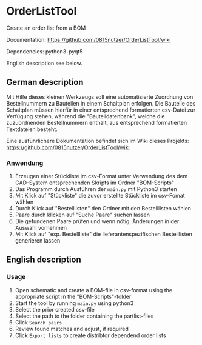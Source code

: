 # OrderListTool
Create an order list from a BOM

Documentation: https://github.com/0815nutzer/OrderListTool/wiki

Dependencies: python3-pyqt5


English description see below.

## German description
Mit Hilfe dieses kleinen Werkzeugs soll eine automatisierte Zuordnung von Bestellnummern zu Bauteilen in einem Schaltplan erfolgen.
Die Bauteile des Schaltplan müssen hierfür in einer entsprechend formatierten csv-Datei zur Verfügung stehen, während die "Bauteildatenbank", welche die zuzuordnenden Bestellnummern enthält, aus entsprechend formatierten Textdateien besteht.

Eine ausführlichere Dokumentation befindet sich im Wiki dieses Projekts: https://github.com/0815nutzer/OrderListTool/wiki

### Anwendung
1. Erzeugen einer Stückliste im csv-Format unter Verwendung des dem CAD-System entsprechenden Skripts im Ordner "BOM-Scripts"
2. Das Programm durch Ausführen der `main.py` mit Python3 starten
3. Mit Klick auf "Stückliste" die zuvor erstellte Stückliste im csv-Fomat wählen
4. Durch Klick auf "Bestelllisten" den Ordner mit den Bestelllisten wählen
5. Paare durch klicken auf "Suche Paare" suchen lassen
6. Die gefundenen Paare prüfen und wenn nötig, Änderungen in der Auswahl vornehmen
7. Mit Klick auf "exp. Bestellliste" die lieferantenspezifischen Bestelllisten generieren lassen


## English description

### Usage
1. Open schematic and create a BOM-file in csv-format using the appropriate script in the "BOM-Scripts"-folder
2. Start the tool by running `main.py` using python3
3. Select the prior created csv-file
4. Select the path to the folder containing the partlist-files
5. Click `Search pairs`
6. Review found matches and adjust, if required
7. Click `Export lists` to create distribtor dependend order lists

